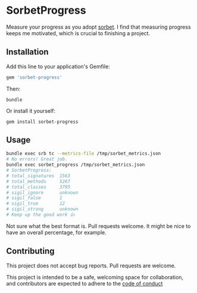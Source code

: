 # SorbetProgress

Measure your progress as you adopt [sorbet](https://sorbet.org/). I find that 
measuring progress keeps me motivated, which is crucial to finishing a project.

## Installation

Add this line to your application's Gemfile:

```ruby
gem 'sorbet-progress'
```

Then:

    bundle

Or install it yourself:

    gem install sorbet-progress

## Usage

```bash
bundle exec srb tc --metrics-file /tmp/sorbet_metrics.json
# No errors! Great job.
bundle exec sorbet_progress /tmp/sorbet_metrics.json
# SorbetProgress:
# total_signatures 	1563
# total_methods    	5267
# total_classes    	3795
# sigil_ignore     	unknown
# sigil_false      	1
# sigil_true       	12
# sigil_strong     	unknown
# Keep up the good work 👍
```

Not sure what the best format is. Pull requests welcome. It might be nice to
have an overall percentage, for example.

## Contributing

This project does not accept bug reports. Pull requests are welcome.

This project is intended to be a safe, welcoming space for collaboration, and
contributors are expected to adhere to the [code of conduct](/CODE_OF_CONDUCT.md)
